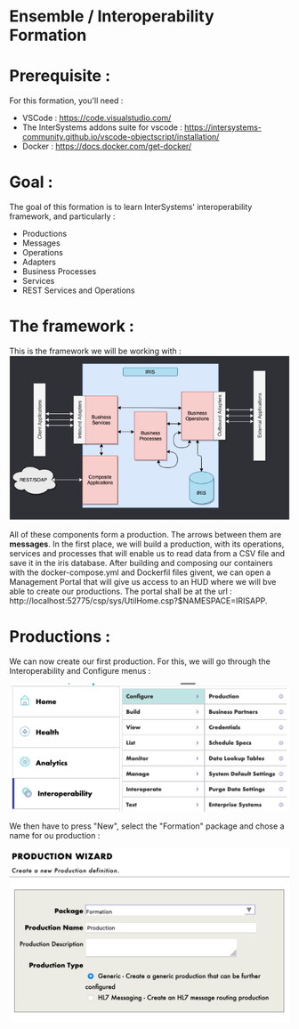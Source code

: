 # Ensemble / Interoperability Formation

# Prerequisite :

 For this formation, you'll need :
* VSCode : https://code.visualstudio.com/
* The InterSystems addons suite for vscode : https://intersystems-community.github.io/vscode-objectscript/installation/
* Docker : https://docs.docker.com/get-docker/

# Goal : 

The goal of this formation is to learn InterSystems' interoperability framework, and particularly : 
* Productions
* Messages
* Operations
* Adapters
* Business Processes
* Services
* REST Services and Operations
# The framework : 

This is the framework we will be working with :
![Framework](https://raw.githubusercontent.com/thewophile-beep/formation-template/master/misc/img/FrameworkFull.png)

All of these components form a production. The arrows between them are **messages**. 
In the first place, we will build a production, with its operations, services and processes that will enable us to read data from a CSV file and save it in the iris database.
After building and composing our containers with the docker-compose.yml and Dockerfil files givent, we can open a Management Portal that will give us access to an HUD where we will bve able to create our productions. 
The portal shall be at the url : http://localhost:52775/csp/sys/UtilHome.csp?$NAMESPACE=IRISAPP. 
# Productions : 
We can now create our first production. For this, we will go through the Interoperability and Configure menus : 

![Production](https://raw.githubusercontent.com/thewophile-beep/formation-template/master/misc/img/ProductionMenu.png)

We then have to press "New", select the "Formation" package and chose a name for ou production : 

![Production](https://raw.githubusercontent.com/thewophile-beep/formation-template/master/misc/img/ProductionCreation.png)
